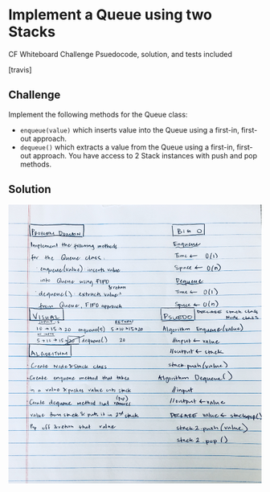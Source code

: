 # Implement a Queue using two Stacks
CF Whiteboard Challenge
Psuedocode, solution, and tests included

[travis]

## Challenge
Implement the following methods for the Queue class:
  * `enqueue(value)` which inserts value into the Queue using a first-in, first-out approach.
  * `dequeue()` which extracts a value from the Queue using a first-in, first-out approach.
You have access to 2 Stack instances with push and pop methods.

## Solution
![Whiteboard Img](https://raw.githubusercontent.com/hjmendoza/data-structures-and-algorithms/queue_with_stacks/assets/queue_with_stacks.jpg)


